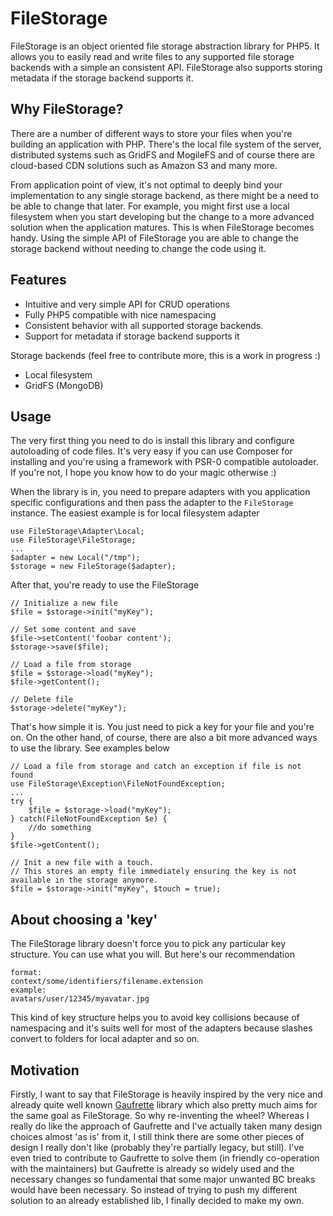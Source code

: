 FileStorage
===========

FileStorage is an object oriented file storage abstraction library for PHP5. It allows you to easily read and write files to any supported file storage backends with a simple an consistent API. FileStorage also supports storing metadata if the storage backend supports it.

## Why FileStorage?

There are a number of different ways to store your files when you're building an application with PHP. There's the local file system of the server, distributed systems such as GridFS and MogileFS and of course there are cloud-based CDN solutions such as Amazon S3 and many more.

From application point of view, it's not optimal to deeply bind your implementation to any single storage backend, as there might be a need to be able to change that later. For example, you might first use a local filesystem when you start developing but the change to a more advanced solution when the application matures. This is when FileStorage becomes handy. Using the simple API of FileStorage you are able to change the storage backend without needing to change the code using it.

## Features

* Intuitive and very simple API for CRUD operations
* Fully PHP5 compatible with nice namespacing
* Consistent behavior with all supported storage backends.
* Support for metadata if storage backend supports it

Storage backends (feel free to contribute more, this is a work in progress :)

* Local filesystem
* GridFS (MongoDB)

## Usage

The very first thing you need to do is install this library and configure autoloading of code files. It's very easy if you can use Composer for installing and you're using a framework with PSR-0 compatible autoloader. If you're not, I hope you know how to do your magic otherwise :)

When the library is in, you need to prepare adapters with you application specific configurations and then pass the adapter to the ```FileStorage``` instance. The easiest example is for local filesystem adapter

```
use FileStorage\Adapter\Local;
use FileStorage\FileStorage;
...
$adapter = new Local("/tmp");
$storage = new FileStorage($adapter);

```
After that, you're ready to use the FileStorage

```
// Initialize a new file
$file = $storage->init("myKey");

// Set some content and save
$file->setContent('foobar content');
$storage->save($file);

// Load a file from storage
$file = $storage->load("myKey");
$file->getContent();

// Delete file
$storage->delete("myKey");

```
That's how simple it is. You just need to pick a key for your file and you're on. On the other hand, of course, there are also a bit more advanced ways to use the library. See examples below

```
// Load a file from storage and catch an exception if file is not found
use FileStorage\Exception\FileNotFoundException;
...
try {
    $file = $storage->load("myKey");
} catch(FileNotFoundException $e) {
	//do something
}
$file->getContent();

// Init a new file with a touch.
// This stores an empty file immediately ensuring the key is not available in the storage anymore.
$file = $storage->init("myKey", $touch = true);

```

## About choosing a 'key'
The FileStorage library doesn't force you to pick any particular key structure. You can use what you will. But here's our recommendation

```
format:
context/some/identifiers/filename.extension
example:
avatars/user/12345/myavatar.jpg
```

This kind of key structure helps you to avoid key collisions because of namespacing and it's suits well for most of the adapters because slashes convert to folders for local adapter and so on.


## Motivation

Firstly, I want to say that FileStorage is heavily inspired by the very nice and already quite well known [Gaufrette](https://github.com/KnpLabs/Gaufrette) library which also pretty much aims for the same goal as FileStorage. So why re-inventing the wheel? Whereas I really do like the approach of Gaufrette and I've actually taken many design choices almost 'as is' from it, I still think there are some other pieces of design I really don't like (probably they're partially legacy, but still). I've even tried to contribute to Gaufrette to solve them (in friendly co-operation with the maintainers) but Gaufrette is already so widely used and the necessary changes so fundamental that some major unwanted BC breaks would have been necessary. So instead of trying to push my different solution to an already established lib, I finally decided to make my own.
